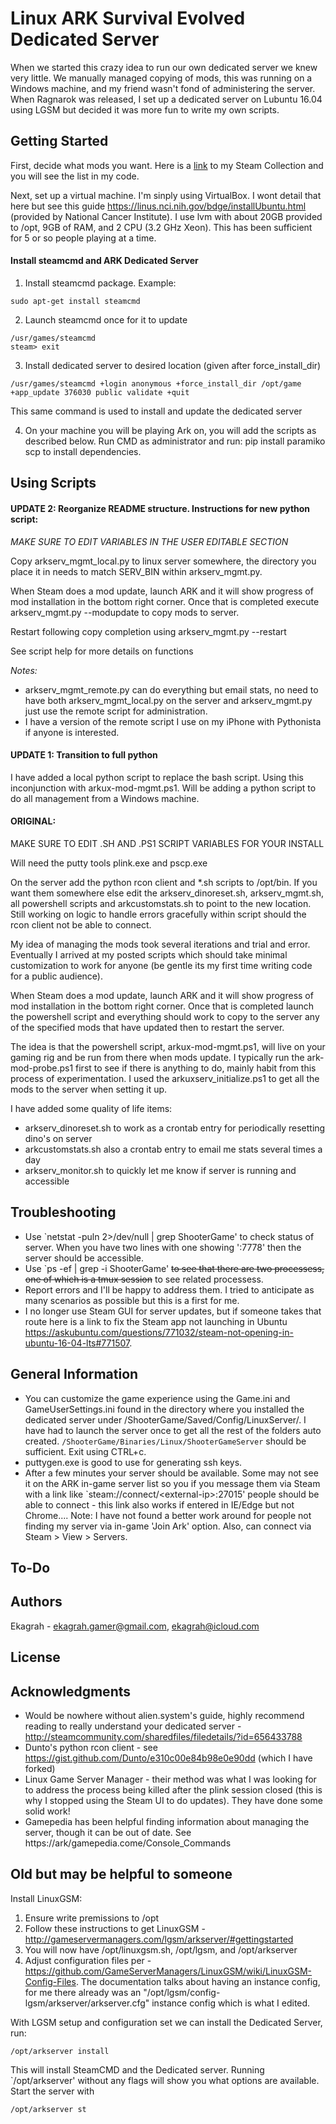 # Linux ARK Survival Evolved Dedicated Server

When we started this crazy idea to run our own dedicated server we knew very little. We manually managed copying of mods, this was running on a Windows machine, and my friend wasn't fond of administering the server. When Ragnarok was released, I set up a dedicated server on Lubuntu 16.04 using LGSM but decided it was more fun to write my own scripts.


Getting Started
------

First, decide what mods you want. Here is a [link](http://steamcommunity.com/sharedfiles/filedetails/?id=847707731) to my Steam Collection and you will see the list in my code.
  
Next, set up a virtual machine. I'm sinply using VirtualBox. I wont detail that here but see this guide https://linus.nci.nih.gov/bdge/installUbuntu.html (provided by National Cancer Institute). I use lvm with about 20GB provided to /opt, 9GB of RAM, and 2 CPU (3.2 GHz Xeon). This has been sufficient for 5 or so people playing at a time.

#### Install steamcmd and ARK Dedicated Server

1. Install steamcmd package. Example:
```
sudo apt-get install steamcmd
```

2. Launch steamcmd once for it to update
```
/usr/games/steamcmd
steam> exit
```

3. Install dedicated server to desired location (given after force_install_dir)
```
/usr/games/steamcmd +login anonymous +force_install_dir /opt/game +app_update 376030 public validate +quit
```
This same command is used to install and update the dedicated server

4. On your machine you will be playing Ark on, you will add the scripts as described below. Run CMD as administrator and run: pip install paramiko scp to install dependencies.
 

Using Scripts
------

#### UPDATE 2: Reorganize README structure. Instructions for new python script:

*MAKE SURE TO EDIT VARIABLES IN THE USER EDITABLE SECTION*

Copy arkserv_mgmt_local.py to linux server somewhere, the directory you place it in needs to match SERV_BIN within arkserv_mgmt.py.

When Steam does a mod update, launch ARK and it will show progress of mod installation in the bottom right corner. Once that is completed execute arkserv_mgmt.py --modupdate to copy mods to server.

Restart following copy completion using arkserv_mgmt.py --restart

See script help for more details on functions


*Notes:*

* arkserv_mgmt_remote.py can do everything but email stats, no need to have both arkserv_mgmt_local.py on the server and arkserv_mgmt.py just use the remote script for administration.
* I have a version of the remote script I use on my iPhone with Pythonista if anyone is interested.


#### UPDATE 1: Transition to full python

I have added a local python script to replace the bash script. Using this inconjunction with arkux-mod-mgmt.ps1. Will be adding a python script to do all management from a Windows machine.


#### ORIGINAL:
MAKE SURE TO EDIT .SH AND .PS1 SCRIPT VARIABLES FOR YOUR INSTALL

Will need the putty tools plink.exe and pscp.exe

On the server add the python rcon client and \*.sh scripts to /opt/bin. If you want them somewhere else edit the arkserv_dinoreset.sh, arkserv_mgmt.sh, all powershell scripts and arkcustomstats.sh to point to the new location. Still working on logic to handle errors gracefully within script should the rcon client not be able to connect.

My idea of managing the mods took several iterations and trial and error. Eventually I arrived at my posted scripts which should take minimal customization to work for anyone (be gentle its my first time writing code for a public audience).

When Steam does a mod update, launch ARK and it will show progress of mod installation in the bottom right corner. Once that is completed launch the powershell script and everything should work to copy to the server any of the specified mods that have updated then to restart the server.

The idea is that the powershell script, arkux-mod-mgmt.ps1, will live on your gaming rig and be run from there when mods update. I typically run the ark-mod-probe.ps1 first to see if there is anything to do, mainly habit from this process of experimentation. I used the arkuxserv_initialize.ps1 to get all the mods to the server when setting it up.

I have added some quality of life items:

  * arkserv_dinoreset.sh to work as a crontab entry for periodically resetting dino's on server  
  * arkcustomstats.sh also a crontab entry to email me stats several times a day
  * arkserv_monitor.sh to quickly let me know if server is running and accessible


## Troubleshooting

* Use \`netstat -puln 2\>/dev/null | grep ShooterGame\' to check status of server. When you have two lines with one showing ':7778' then the server should be accessible.
* Use \`ps -ef | grep -i ShooterGame\' ~~to see that there are two processess, one of which is a tmux session~~ to see related processess.
* Report errors and I'll be happy to address them. I tried to anticipate as many scenarios as possible but this is a first for me.
* I no longer use Steam GUI for server updates, but if someone takes that route here is a link to fix the Steam app not launching in Ubuntu https://askubuntu.com/questions/771032/steam-not-opening-in-ubuntu-16-04-lts#771507.

General Information
------
* You can customize the game experience using the Game.ini and GameUserSettings.ini found in the directory where you installed the dedicated server under /ShooterGame/Saved/Config/LinuxServer/. I have had to launch the server once to get all the rest of the folders auto created. ```/ShooterGame/Binaries/Linux/ShooterGameServer``` should be sufficient. Exit using CTRL+c.
* puttygen.exe is good to use for generating ssh keys.
* After a few minutes your server should be available. Some may not see it on the ARK in-game server list so you if you message them via Steam with a link like \`steam://connect/\<external-ip\>:27015\' people should be able to connect - this link also works if entered in IE/Edge but not Chrome.... Note: I have not found a better work around for people not finding my server via in-game 'Join Ark' option. Also, can connect via Steam > View > Servers.

## To-Do



## Authors

Ekagrah - ekagrah.gamer@gmail.com, ekagrah@icloud.com


## License


## Acknowledgments

* Would be nowhere without alien.system's guide, highly recommend reading to really understand your dedicated server - http://steamcommunity.com/sharedfiles/filedetails/?id=656433788
* Dunto's python rcon client - see https://gist.github.com/Dunto/e310c00e84b98e0e90dd (which I have forked)
* Linux Game Server Manager - their method was what I was looking for to address the process being killed after the plink session closed (this is why I stopped using the Steam UI to do updates). They have done some solid work!
* Gamepedia has been helpful finding information about managing the server, though it can be out of date. See https://ark/gamepedia.come/Console_Commands

## Old but may be helpful to someone

Install LinuxGSM:

1. Ensure write premissions to /opt 
2. Follow these instructions to get LinuxGSM - http://gameservermanagers.com/lgsm/arkserver/#gettingstarted
3. You will now have /opt/linuxgsm.sh, /opt/lgsm, and /opt/arkserver
4. Adjust configuration files per - https://github.com/GameServerManagers/LinuxGSM/wiki/LinuxGSM-Config-Files. The documentation talks about having an instance config, for me there already was an "/opt/lgsm/config-lgsm/arkserver/arkserver.cfg" instance config which is what I edited.

With LGSM setup and configuration set we can install the Dedicated Server, run:
```
/opt/arkserver install
```
This will install SteamCMD and the Dedicated server. Running \`/opt/arkserver\' without any flags will show you what options are available. Start the server with
```
/opt/arkserver st
```
